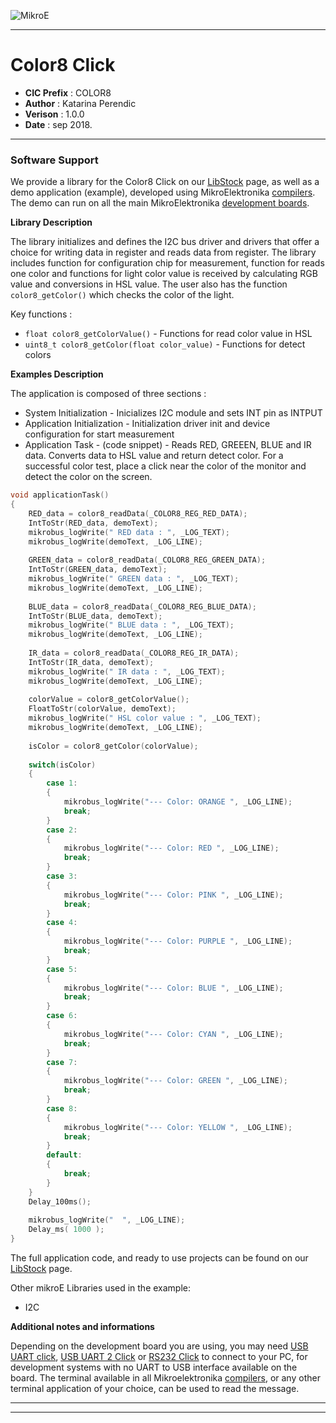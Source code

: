 ![MikroE](http://www.mikroe.com/img/designs/beta/logo_small.png)

---

# Color8 Click

- **CIC Prefix**  : COLOR8
- **Author**      : Katarina Perendic
- **Verison**     : 1.0.0
- **Date**        : sep 2018.

---

### Software Support

We provide a library for the Color8 Click on our [LibStock](https://libstock.mikroe.com/projects/view/2583/color-8-click) 
page, as well as a demo application (example), developed using MikroElektronika 
[compilers](http://shop.mikroe.com/compilers). The demo can run on all the main 
MikroElektronika [development boards](http://shop.mikroe.com/development-boards).

**Library Description**

The library initializes and defines the I2C bus driver and drivers that offer a choice for writing data in register and reads data from register.
The library includes function for configuration chip for measurement, 
function for reads one color and functions for light color value is received by calculating RGB value and conversions in HSL value.
The user also has the function ```color8_getColor()``` which checks the color of the light.


Key functions :

- ``` float color8_getColorValue() ``` - Functions for read color value in HSL
- ``` uint8_t color8_getColor(float color_value) ``` - Functions for detect colors

**Examples Description**

The application is composed of three sections :

- System Initialization - Inicializes I2C module and sets INT pin as INTPUT
- Application Initialization - Initialization driver init and device configuration for start measurement
- Application Task - (code snippet) - Reads RED, GREEEN, BLUE and IR data. 
                                      Converts data to HSL value and return detect color.
                                      For a successful color test, place a click near the color of the monitor and detect the color on the screen.

```.c
void applicationTask()
{
    RED_data = color8_readData(_COLOR8_REG_RED_DATA);
    IntToStr(RED_data, demoText);
    mikrobus_logWrite(" RED data : ", _LOG_TEXT);
    mikrobus_logWrite(demoText, _LOG_LINE);
    
    GREEN_data = color8_readData(_COLOR8_REG_GREEN_DATA);
    IntToStr(GREEN_data, demoText);
    mikrobus_logWrite(" GREEN data : ", _LOG_TEXT);
    mikrobus_logWrite(demoText, _LOG_LINE);
    
    BLUE_data = color8_readData(_COLOR8_REG_BLUE_DATA);
    IntToStr(BLUE_data, demoText);
    mikrobus_logWrite(" BLUE data : ", _LOG_TEXT);
    mikrobus_logWrite(demoText, _LOG_LINE);
    
    IR_data = color8_readData(_COLOR8_REG_IR_DATA);
    IntToStr(IR_data, demoText);
    mikrobus_logWrite(" IR data : ", _LOG_TEXT);
    mikrobus_logWrite(demoText, _LOG_LINE);
    
    colorValue = color8_getColorValue();
    FloatToStr(colorValue, demoText);
    mikrobus_logWrite(" HSL color value : ", _LOG_TEXT);
    mikrobus_logWrite(demoText, _LOG_LINE);
    
    isColor = color8_getColor(colorValue);
    
    switch(isColor)
    {
        case 1:
        {
            mikrobus_logWrite("--- Color: ORANGE ", _LOG_LINE);
            break;
        }
        case 2:
        {
            mikrobus_logWrite("--- Color: RED ", _LOG_LINE);
            break;
        }
        case 3:
        {
            mikrobus_logWrite("--- Color: PINK ", _LOG_LINE);
            break;
        }
        case 4:
        {
            mikrobus_logWrite("--- Color: PURPLE ", _LOG_LINE);
            break;
        }
        case 5:
        {
            mikrobus_logWrite("--- Color: BLUE ", _LOG_LINE);
            break;
        }
        case 6:
        {
            mikrobus_logWrite("--- Color: CYAN ", _LOG_LINE);
            break;
        }
        case 7:
        {
            mikrobus_logWrite("--- Color: GREEN ", _LOG_LINE);
            break;
        }
        case 8:
        {
            mikrobus_logWrite("--- Color: YELLOW ", _LOG_LINE);
            break;
        }
        default:
        {
            break;
        }
    }
    Delay_100ms();
    
    mikrobus_logWrite("  ", _LOG_LINE);
    Delay_ms( 1000 );
}
```

The full application code, and ready to use projects can be found on our 
[LibStock](https://libstock.mikroe.com/projects/view/2583/color-8-click) page.

Other mikroE Libraries used in the example:

- I2C

**Additional notes and informations**

Depending on the development board you are using, you may need 
[USB UART click](http://shop.mikroe.com/usb-uart-click), 
[USB UART 2 Click](http://shop.mikroe.com/usb-uart-2-click) or 
[RS232 Click](http://shop.mikroe.com/rs232-click) to connect to your PC, for 
development systems with no UART to USB interface available on the board. The 
terminal available in all Mikroelektronika 
[compilers](http://shop.mikroe.com/compilers), or any other terminal application 
of your choice, can be used to read the message.

---
---
